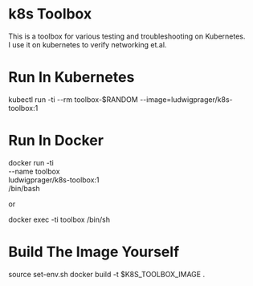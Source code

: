 # k8s Toolbox
This is a toolbox for various testing and troubleshooting on Kubernetes.   
I use it on kubernetes to verify networking et.al.

# Run In Kubernetes
kubectl run -ti --rm toolbox-$RANDOM --image=ludwigprager/k8s-toolbox:1

# Run In Docker
docker run -ti \
  --name toolbox \
  ludwigprager/k8s-toolbox:1 \
  /bin/bash

or

docker exec -ti toolbox /bin/sh

# Build The Image Yourself
source set-env.sh
docker build -t $K8S_TOOLBOX_IMAGE .
